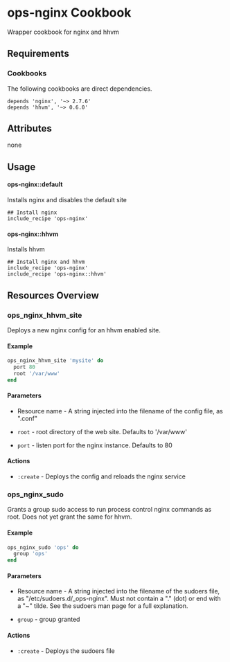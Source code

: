 ops-nginx Cookbook
==================
Wrapper cookbook for nginx and hhvm

Requirements
------------
### Cookbooks
The following cookbooks are direct dependencies.

```
depends 'nginx', '~> 2.7.6'
depends 'hhvm', '~> 0.6.0'
```

Attributes
----------
none

Usage
-----
#### ops-nginx::default

Installs nginx and disables the default site

```
## Install nginx
include_recipe 'ops-nginx'
```

#### ops-nginx::hhvm

Installs hhvm

```
## Install nginx and hhvm
include_recipe 'ops-nginx'
include_recipe 'ops-nginx::hhvm'
```

Resources Overview
------------------
### ops_nginx_hhvm_site 

Deploys a new nginx config for an hhvm enabled site.

#### Example
```ruby
ops_nginx_hhvm_site 'mysite' do
  port 80
  root '/var/www'
end
```

#### Parameters

- Resource name - A string injected into the filename of the config file, as "<name>.conf"

- `root` - root directory of the web site. Defaults to '/var/www'

- `port` - listen port for the nginx instance. Defaults to 80

#### Actions

- `:create` - Deploys the config and reloads the nginx service


### ops_nginx_sudo 

Grants a group sudo access to run process control nginx commands as root. Does not yet grant the same for hhvm.

#### Example
```ruby
ops_nginx_sudo 'ops' do
  group 'ops'
end
```

#### Parameters

- Resource name - A string injected into the filename of the sudoers file, as "/etc/sudoers.d/<name>_ops-nginx". Must not contain a "." (dot) or end with a "~" tilde. See the sudoers man page for a full explanation.

- `group` - group granted 

#### Actions

- `:create` - Deploys the sudoers file
